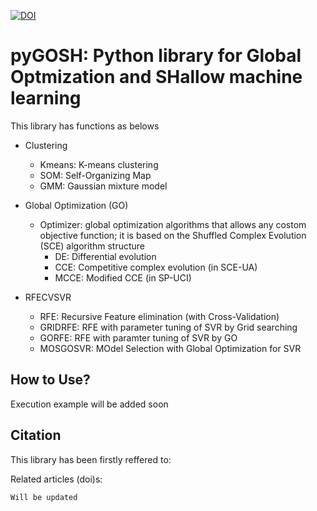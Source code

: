[![DOI](https://zenodo.org/badge/DOI/10.5281/zenodo.8198535.svg)](https://doi.org/10.5281/zenodo.8198535)

# pyGOSH: Python library for Global Optmization and SHallow machine learning

This library has functions as belows

- Clustering
    - Kmeans: K-means clustering
    - SOM: Self-Organizing Map
    - GMM: Gaussian mixture model
    
- Global Optimization (GO)
    - Optimizer: global optimization algorithms that allows any costom objective function; it is based on the Shuffled Complex Evolution (SCE) algorithm structure
        - DE: Differential evolution 
        - CCE: Competitive complex evolution (in SCE-UA)
        - MCCE: Modified CCE (in SP-UCI)
        
- RFECVSVR
    - RFE: Recursive Feature elimination (with Cross-Validation)
    - GRIDRFE: RFE with parameter tuning of SVR by Grid searching
	- GORFE: RFE with paramter tuning of SVR by GO
	- MOSGOSVR: MOdel Selection with Global Optimization for SVR
    
## How to Use?

Execution example will be added soon

## Citation

This library has been firstly reffered to:

Related articles (doi)s:

```
Will be updated
```